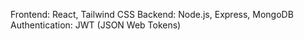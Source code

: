 Frontend: React, Tailwind CSS
Backend: Node.js, Express, MongoDB
Authentication: JWT (JSON Web Tokens)
